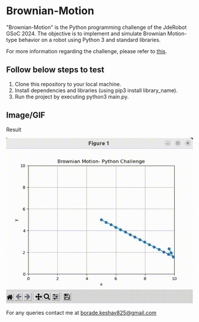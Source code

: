 # Brownian-Motion

"Brownian-Motion" is the Python programming challenge of the JdeRobot GSoC 2024. The objective is to implement and simulate Brownian Motion-type behavior on a robot using Python 3 and standard libraries.

For more information regarding the challenge, please refer to [this](https://drive.google.com/file/d/1CidHcbfPmkdvjRxM8jUrACf8_bBN6ff2/view).

## Follow below steps to test
1. Clone this repository to your local machine.
2. Install dependencies and libraries (using pip3 install library_name).
3. Run the project by executing python3 main.py.

## Image/GIF
Result

![](./images/application.gif)


For any queries contact me at borade.keshav825@gmail.com
